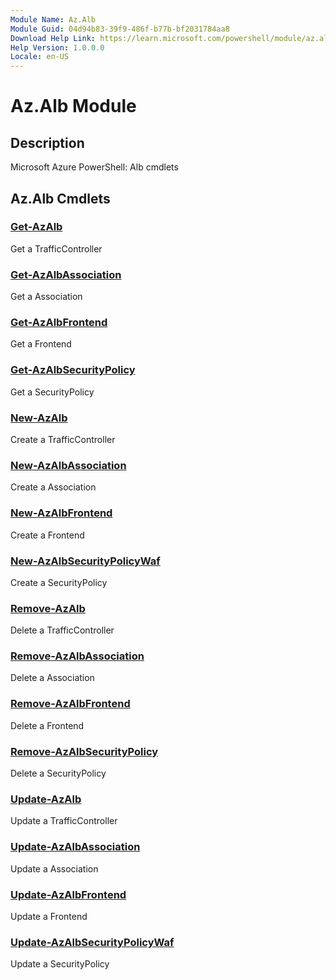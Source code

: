 ```yaml
---
Module Name: Az.Alb
Module Guid: 04d94b83-39f9-486f-b77b-bf2031784aa8
Download Help Link: https://learn.microsoft.com/powershell/module/az.alb
Help Version: 1.0.0.0
Locale: en-US
---
```


# Az.Alb Module
## Description
Microsoft Azure PowerShell: Alb cmdlets

## Az.Alb Cmdlets
### [Get-AzAlb](Get-AzAlb.md)
Get a TrafficController

### [Get-AzAlbAssociation](Get-AzAlbAssociation.md)
Get a Association

### [Get-AzAlbFrontend](Get-AzAlbFrontend.md)
Get a Frontend

### [Get-AzAlbSecurityPolicy](Get-AzAlbSecurityPolicy.md)
Get a SecurityPolicy

### [New-AzAlb](New-AzAlb.md)
Create a TrafficController

### [New-AzAlbAssociation](New-AzAlbAssociation.md)
Create a Association

### [New-AzAlbFrontend](New-AzAlbFrontend.md)
Create a Frontend

### [New-AzAlbSecurityPolicyWaf](New-AzAlbSecurityPolicyWaf.md)
Create a SecurityPolicy

### [Remove-AzAlb](Remove-AzAlb.md)
Delete a TrafficController

### [Remove-AzAlbAssociation](Remove-AzAlbAssociation.md)
Delete a Association

### [Remove-AzAlbFrontend](Remove-AzAlbFrontend.md)
Delete a Frontend

### [Remove-AzAlbSecurityPolicy](Remove-AzAlbSecurityPolicy.md)
Delete a SecurityPolicy

### [Update-AzAlb](Update-AzAlb.md)
Update a TrafficController

### [Update-AzAlbAssociation](Update-AzAlbAssociation.md)
Update a Association

### [Update-AzAlbFrontend](Update-AzAlbFrontend.md)
Update a Frontend

### [Update-AzAlbSecurityPolicyWaf](Update-AzAlbSecurityPolicyWaf.md)
Update a SecurityPolicy

